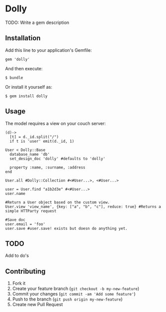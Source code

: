 # Dolly

TODO: Write a gem description

## Installation

Add this line to your application's Gemfile:

    gem 'dolly'

And then execute:

    $ bundle

Or install it yourself as:

    $ gem install dolly

## Usage

The model requires a view on your couch server:

    (d)->
      [t] = d._id.split("/")
      if t is 'user' emit(d._id, 1)

    User < Dolly::Base
      database_name 'db'
      set_design_doc 'dolly' #defaults to 'dolly'

      property :name, :surname, :address
    end

    User.all #Dolly::Collection #<#User...>, <#User...>

    user = User.find "a1b2d3e" #<#User...>
    user.name

    #Return a User object based on the custom view.
    User.view 'view_name', {key: ["a", "b", "c"], reduce: true} #Returns a simple HTTParty request

    #Save doc
    user.email = 'foo'
    user.save #user.save! exists but doesn do anything yet.


## TODO
  Add to do's

## Contributing

1. Fork it
2. Create your feature branch (`git checkout -b my-new-feature`)
3. Commit your changes (`git commit -am 'Add some feature'`)
4. Push to the branch (`git push origin my-new-feature`)
5. Create new Pull Request
